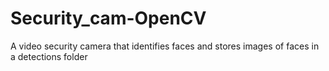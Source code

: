 # Security_cam-OpenCV
A video security camera that identifies faces and stores images of faces in a detections folder
